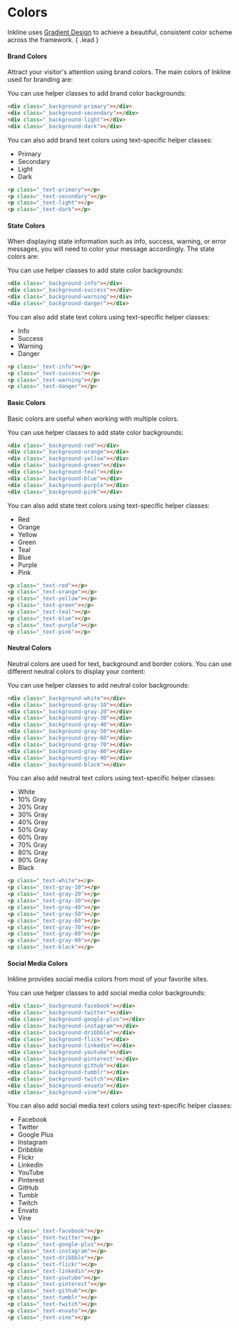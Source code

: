 # Colors
Inkline uses [Gradient Design](http://inkline.io) to achieve a beautiful, consistent color scheme across the framework. { .lead }

#### Brand Colors
Attract your visitor's attention using brand colors. The main colors of Inkline used for branding are:

<i-row>
    <i-column xs="3">
        <color-box type="primary" title="Primary" description="#24C6DC ~ #514A9D"></color-box>
    </i-column>
    <i-column xs="3">
        <color-box type="secondary" title="Secondary" description="#C33764 ~ #1D2671"></color-box>
    </i-column>
    <i-column xs="3">
        <color-box type="light" title="Light" description="#F8F9FA ~ #E9ECEf"></color-box>
    </i-column>
    <i-column xs="3">
        <color-box type="dark" title="Dark" description="#343A40 ~ #212529"></color-box>
    </i-column>
</i-row>

You can use helper classes to add brand color backgrounds:

~~~html
<div class="_background-primary"></div>
<div class="_background-secondary"></div>
<div class="_background-light"></div>
<div class="_background-dark"></div>
~~~

You can also add brand text colors using text-specific helper classes:

<ul class="-inline">
    <li class="_text-primary">Primary</li>
    <li class="_text-secondary">Secondary</li>
    <li class="_text-light">Light</li>
    <li class="_text-dark">Dark</li>
</ul>

~~~html
<p class="_text-primary"></p>
<p class="_text-secondary"></p>
<p class="_text-light"></p>
<p class="_text-dark"></p>
~~~


#### State Colors
When displaying state information such as info, success, warning, or error messages, you will need to color your message accordingly. The state colors are:

<i-row>
    <i-column xs="3">
        <color-box type="info" title="Info" description="#43B7DC ~ #506EE5"></color-box>
    </i-column>
    <i-column xs="3">
        <color-box type="success" title="Success" description="#38EF7D ~ #11998E"></color-box>
    </i-column>
    <i-column xs="3">
        <color-box type="warning" title="Warning" description="#EEA849 ~ #F46B45"></color-box>
    </i-column>
    <i-column xs="3">
        <color-box type="danger" title="Danger" description="#FF7968 ~ #CB2D3E"></color-box>
    </i-column>
</i-row>

You can use helper classes to add state color backgrounds:

~~~html
<div class="_background-info"></div>
<div class="_background-success"></div>
<div class="_background-warning"></div>
<div class="_background-danger"></div>
~~~

You can also add state text colors using text-specific helper classes:

<ul class="-inline">
    <li class="_text-info">Info</li>
    <li class="_text-success">Success</li>
    <li class="_text-warning">Warning</li>
    <li class="_text-danger">Danger</li>
</ul>

~~~html
<p class="_text-info"></p>
<p class="_text-success"></p>
<p class="_text-warning"></p>
<p class="_text-danger"></p>
~~~


#### Basic Colors
Basic colors are useful when working with multiple colors.

<i-row>
    <i-column xs="3">
        <color-box type="red" title="Red" description="#FF7968 ~ #CB2D3E"></color-box>
    </i-column>
    <i-column xs="3">
        <color-box type="orange" title="Orange" description="#EEA849 ~ #F46B45"></color-box>
    </i-column>
    <i-column xs="3">
        <color-box type="yellow" title="Yellow" description="#FFE359 ~ #FFBE21"></color-box>
    </i-column>
    <i-column xs="3">
        <color-box type="green" title="Green" description="#38EF7D ~ #11998E"></color-box>
    </i-column>
    <i-column xs="3">
        <color-box type="teal" title="Teal" description="#37F7DF ~ #00AAA1"></color-box>
    </i-column>
    <i-column xs="3">
        <color-box type="blue" title="Blue" description="#43B7DC ~ #506EE5"></color-box>
    </i-column>
    <i-column xs="3">
        <color-box type="purple" title="Purple" description="#6A89D2 ~ #4B39B9"></color-box>
    </i-column>
    <i-column xs="3">
        <color-box type="pink" title="Pink" description="#FF7698 ~ #FF2C59"></color-box>
    </i-column>
</i-row>

You can use helper classes to add state color backgrounds:

~~~html
<div class="_background-red"></div>
<div class="_background-orange"></div>
<div class="_background-yellow"></div>
<div class="_background-green"></div>
<div class="_background-teal"></div>
<div class="_background-blue"></div>
<div class="_background-purple"></div>
<div class="_background-pink"></div>
~~~

You can also add state text colors using text-specific helper classes:

<ul class="-inline">
    <li class="_text-red">Red</li>
    <li class="_text-orange">Orange</li>
    <li class="_text-yellow">Yellow</li>
    <li class="_text-green">Green</li>
    <li class="_text-teal">Teal</li>
    <li class="_text-blue">Blue</li>
    <li class="_text-purple">Purple</li>
    <li class="_text-pink">Pink</li>
</ul>

~~~html
<p class="_text-red"></p>
<p class="_text-orange"></p>
<p class="_text-yellow"></p>
<p class="_text-green"></p>
<p class="_text-teal"></p>
<p class="_text-blue"></p>
<p class="_text-purple"></p>
<p class="_text-pink"></p>
~~~


#### Neutral Colors
Neutral colors are used for text, background and border colors. You can use different neutral colors to display your content:

<i-row>
    <i-column xs="3">
        <color-box type="white" title="White" description="#FFFFFF ~ #FCFDFB"></color-box>
    </i-column>
    <i-column xs="3">
        <color-box type="gray-10" title="10% Gray" description="#FCFDFB ~ #F8F9FA"></color-box>
    </i-column>
    <i-column xs="3">
        <color-box type="gray-20" title="20% Gray" description="#F8F9FA ~ #E9ECEF"></color-box>
    </i-column>
    <i-column xs="3">
        <color-box type="gray-30" title="30% Gray" description="#E9ECEF ~ #DEE2E6"></color-box>
    </i-column>
    <i-column xs="3">
        <color-box type="gray-40" title="40% Gray" description="#DEE2E6 ~ #CEd4DA"></color-box>
    </i-column>
    <i-column xs="3">
        <color-box type="gray-50" title="50% Gray" description="#CEd4DA ~ #ADB5BD"></color-box>
    </i-column>
    <i-column xs="3">
        <color-box type="gray-60" title="60% Gray" description="#ADB5BD ~ #868E96"></color-box>
    </i-column>
    <i-column xs="3">
        <color-box type="gray-70" title="70% Gray" description="#868E96 ~ #495057"></color-box>
    </i-column>
    <i-column xs="3">
        <color-box type="gray-80" title="80% Gray" description="#495057 ~ #343A40"></color-box>
    </i-column>
    <i-column xs="3">
        <color-box type="gray-90" title="90% Gray" description="#343A40 ~ #212529"></color-box>
    </i-column>
    <i-column xs="3">
        <color-box type="black" title="Black" description="#212529 ~ #000000"></color-box>
    </i-column>
</i-row>


You can use helper classes to add neutral color backgrounds:

~~~html
<div class="_background-white"></div>
<div class="_background-gray-10"></div>
<div class="_background-gray-20"></div>
<div class="_background-gray-30"></div>
<div class="_background-gray-40"></div>
<div class="_background-gray-50"></div>
<div class="_background-gray-60"></div>
<div class="_background-gray-70"></div>
<div class="_background-gray-80"></div>
<div class="_background-gray-90"></div>
<div class="_background-black"></div>
~~~

You can also add neutral text colors using text-specific helper classes:

<ul class="-inline">
    <li class="_text-white _background-black">White</li>
    <li class="_text-gray-10">10% Gray</li>
    <li class="_text-gray-20">20% Gray</li>
    <li class="_text-gray-30">30% Gray</li>
    <li class="_text-gray-40">40% Gray</li>
    <li class="_text-gray-50">50% Gray</li>
    <li class="_text-gray-60">60% Gray</li>
    <li class="_text-gray-70">70% Gray</li>
    <li class="_text-gray-80">80% Gray</li>
    <li class="_text-gray-90">90% Gray</li>
    <li class="_text-black">Black</li>
</ul>

~~~html
<p class="_text-white"></p>
<p class="_text-gray-10"></p>
<p class="_text-gray-20"></p>
<p class="_text-gray-30"></p>
<p class="_text-gray-40"></p>
<p class="_text-gray-50"></p>
<p class="_text-gray-60"></p>
<p class="_text-gray-70"></p>
<p class="_text-gray-80"></p>
<p class="_text-gray-90"></p>
<p class="_text-black"></p>
~~~


#### Social Media Colors
Inkline provides social media colors from most of your favorite sites.

<i-row>
    <i-column xs="3">
        <color-box type="facebook" title="Facebook" description="#4A7AC9 ~ #3B5998"></color-box>
    </i-column>
    <i-column xs="3">
        <color-box type="twitter" title="Twitter" description="#57C5FF ~ #1C8DDA"></color-box>
    </i-column>
    <i-column xs="3">
        <color-box type="google-plus" title="Google Plus" description="#DD5F4B ~ #DD3A27"></color-box>
    </i-column>
    <i-column xs="3">
        <color-box type="instagram" title="Instagram" description="#833AB4 ~ #FD1D1D ~ #FCB045"></color-box>
    </i-column>
    <i-column xs="3">
        <color-box type="dribbble" title="Dribbble" description="#FF64A3 ~ #D13E83"></color-box>
    </i-column>
    <i-column xs="3">
        <color-box type="behance" title="Behance" description="#4F88FF ~ #1769FF"></color-box>
    </i-column>
    <i-column xs="3">
        <color-box type="flickr" title="Flickr" description="#FF669C ~ #D6006E"></color-box>
    </i-column>
    <i-column xs="3">
        <color-box type="linkedin" title="LinkedIn" description="#00AAFF ~ #0077B5"></color-box>
    </i-column>
    <i-column xs="3">
        <color-box type="youtube" title="YouTube" description="#E5504c ~ #B31217"></color-box>
    </i-column>
    <i-column xs="3">
        <color-box type="pinterest" title="Pinterest" description="#FF4D56 ~ #BD081C"></color-box>
    </i-column>
    <i-column xs="3">
        <color-box type="github" title="Github" description="#424242 ~ #333333"></color-box>
    </i-column>
    <i-column xs="3">
        <color-box type="tumblr" title="Tumblr" description="#536884 ~ #35465C"></color-box>
    </i-column>
    <i-column xs="3">
        <color-box type="twitch" title="Twitch" description="#8B6CCB ~ #6441A5"></color-box>
    </i-column>
    <i-column xs="3">
        <color-box type="envato" title="Envato" description="#B2D068 ~ #6EB516"></color-box>
    </i-column>
    <i-column xs="3">
        <color-box type="vine" title="Vine" description="#30D6A9 ~ #00AE81"></color-box>
    </i-column>
</i-row>

You can use helper classes to add social media color backgrounds:

~~~html
<div class="_background-facebook"></div>
<div class="_background-twitter"></div>
<div class="_background-google-plus"></div>
<div class="_background-instagram"></div>
<div class="_background-dribbble"></div>
<div class="_background-flickr"></div>
<div class="_background-linkedin"></div>
<div class="_background-youtube"></div>
<div class="_background-pinterest"></div>
<div class="_background-github"></div>
<div class="_background-tumblr"></div>
<div class="_background-twitch"></div>
<div class="_background-envato"></div>
<div class="_background-vine"></div>
~~~

You can also add social media text colors using text-specific helper classes:

<ul class="-inline">
    <li class="_text-facebook">Facebook</li>
    <li class="_text-twitter">Twitter</li>
    <li class="_text-google-plus">Google Plus</li>
    <li class="_text-instagram">Instagram</li>
    <li class="_text-dribbble">Dribbble</li>
    <li class="_text-flickr">Flickr</li>
    <li class="_text-linkedin">LinkedIn</li>
    <li class="_text-youtube">YouTube</li>
    <li class="_text-pinterest">Pinterest</li>
    <li class="_text-github">GitHub</li>
    <li class="_text-tumblr">Tumblr</li>
    <li class="_text-twitch">Twitch</li>
    <li class="_text-envato">Envato</li>
    <li class="_text-vine">Vine</li>
</ul>

~~~html
<p class="_text-facebook"></p>
<p class="_text-twitter"></p>
<p class="_text-google-plus"></p>
<p class="_text-instagram"></p>
<p class="_text-dribbble"></p>
<p class="_text-flickr"></p>
<p class="_text-linkedin"></p>
<p class="_text-youtube"></p>
<p class="_text-pinterest"></p>
<p class="_text-github"></p>
<p class="_text-tumblr"></p>
<p class="_text-twitch"></p>
<p class="_text-envato"></p>
<p class="_text-vine"></p>
~~~
